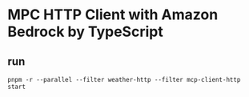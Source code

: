 # MPC HTTP Client with Amazon Bedrock by TypeScript

## run

```shell
pnpm -r --parallel --filter weather-http --filter mcp-client-http start
```
